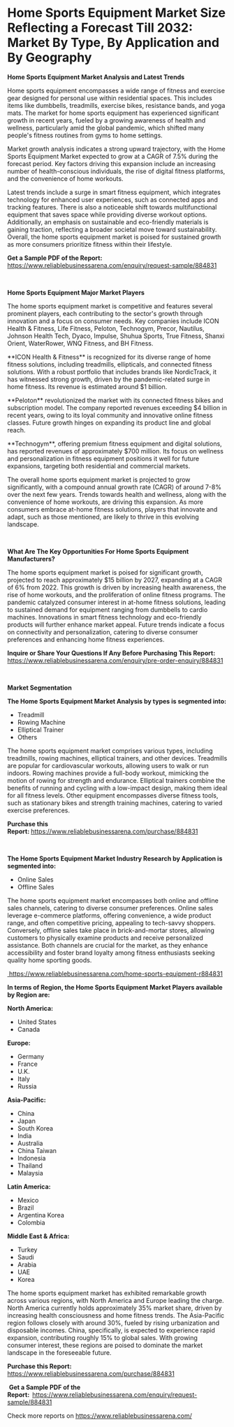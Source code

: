 <p><h1>Home Sports Equipment Market Size Reflecting a Forecast Till 2032: Market By Type, By Application and By Geography</h1></p><p><strong>Home Sports Equipment Market Analysis and Latest Trends</strong></p>
<p><p>Home sports equipment encompasses a wide range of fitness and exercise gear designed for personal use within residential spaces. This includes items like dumbbells, treadmills, exercise bikes, resistance bands, and yoga mats. The market for home sports equipment has experienced significant growth in recent years, fueled by a growing awareness of health and wellness, particularly amid the global pandemic, which shifted many people's fitness routines from gyms to home settings.</p><p>Market growth analysis indicates a strong upward trajectory, with the Home Sports Equipment Market expected to grow at a CAGR of 7.5% during the forecast period. Key factors driving this expansion include an increasing number of health-conscious individuals, the rise of digital fitness platforms, and the convenience of home workouts. </p><p>Latest trends include a surge in smart fitness equipment, which integrates technology for enhanced user experiences, such as connected apps and tracking features. There is also a noticeable shift towards multifunctional equipment that saves space while providing diverse workout options. Additionally, an emphasis on sustainable and eco-friendly materials is gaining traction, reflecting a broader societal move toward sustainability. Overall, the home sports equipment market is poised for sustained growth as more consumers prioritize fitness within their lifestyle.</p></p>
<p><strong>Get a Sample PDF of the Report:&nbsp;</strong> <a href="https://www.reliablebusinessarena.com/enquiry/request-sample/884831?utm_campaign=2189&utm_medium=2&utm_source=Github&utm_content=ia&utm_term=04042025&utm_id=home-sports-equipment">https://www.reliablebusinessarena.com/enquiry/request-sample/884831</a></p>
<p>&nbsp;</p>
<p><strong>Home Sports Equipment Major Market Players</strong></p>
<p><p>The home sports equipment market is competitive and features several prominent players, each contributing to the sector's growth through innovation and a focus on consumer needs. Key companies include ICON Health & Fitness, Life Fitness, Peloton, Technogym, Precor, Nautilus, Johnson Health Tech, Dyaco, Impulse, Shuhua Sports, True Fitness, Shanxi Orient, WaterRower, WNQ Fitness, and BH Fitness.</p><p>**ICON Health & Fitness** is recognized for its diverse range of home fitness solutions, including treadmills, ellipticals, and connected fitness solutions. With a robust portfolio that includes brands like NordicTrack, it has witnessed strong growth, driven by the pandemic-related surge in home fitness. Its revenue is estimated around $1 billion.</p><p>**Peloton** revolutionized the market with its connected fitness bikes and subscription model. The company reported revenues exceeding $4 billion in recent years, owing to its loyal community and innovative online fitness classes. Future growth hinges on expanding its product line and global reach.</p><p>**Technogym**, offering premium fitness equipment and digital solutions, has reported revenues of approximately $700 million. Its focus on wellness and personalization in fitness equipment positions it well for future expansions, targeting both residential and commercial markets.</p><p>The overall home sports equipment market is projected to grow significantly, with a compound annual growth rate (CAGR) of around 7-8% over the next few years. Trends towards health and wellness, along with the convenience of home workouts, are driving this expansion. As more consumers embrace at-home fitness solutions, players that innovate and adapt, such as those mentioned, are likely to thrive in this evolving landscape.</p></p>
<p>&nbsp;</p>
<p><strong>What Are The Key Opportunities For Home Sports Equipment Manufacturers?</strong></p>
<p><p>The home sports equipment market is poised for significant growth, projected to reach approximately $15 billion by 2027, expanding at a CAGR of 6% from 2022. This growth is driven by increasing health awareness, the rise of home workouts, and the proliferation of online fitness programs. The pandemic catalyzed consumer interest in at-home fitness solutions, leading to sustained demand for equipment ranging from dumbbells to cardio machines. Innovations in smart fitness technology and eco-friendly products will further enhance market appeal. Future trends indicate a focus on connectivity and personalization, catering to diverse consumer preferences and enhancing home fitness experiences.</p></p>
<p><strong>Inquire or Share Your Questions If Any Before Purchasing This Report:</strong> <a href="https://www.reliablebusinessarena.com/enquiry/pre-order-enquiry/884831?utm_campaign=2189&utm_medium=2&utm_source=Github&utm_content=ia&utm_term=04042025&utm_id=home-sports-equipment">https://www.reliablebusinessarena.com/enquiry/pre-order-enquiry/884831</a></p>
<p>&nbsp;</p>
<p><strong>Market Segmentation</strong></p>
<p><strong>The Home Sports Equipment Market Analysis by types is segmented into:</strong></p>
<p><ul><li>Treadmill</li><li>Rowing Machine</li><li>Elliptical Trainer</li><li>Others</li></ul></p>
<p><p>The home sports equipment market comprises various types, including treadmills, rowing machines, elliptical trainers, and other devices. Treadmills are popular for cardiovascular workouts, allowing users to walk or run indoors. Rowing machines provide a full-body workout, mimicking the motion of rowing for strength and endurance. Elliptical trainers combine the benefits of running and cycling with a low-impact design, making them ideal for all fitness levels. Other equipment encompasses diverse fitness tools, such as stationary bikes and strength training machines, catering to varied exercise preferences.</p></p>
<p><strong>Purchase this Report:&nbsp;</strong><a href="https://www.reliablebusinessarena.com/purchase/884831?utm_campaign=2189&utm_medium=2&utm_source=Github&utm_content=ia&utm_term=04042025&utm_id=home-sports-equipment">https://www.reliablebusinessarena.com/purchase/884831</a></p>
<p>&nbsp;</p>
<p><strong>The Home Sports Equipment Market Industry Research by Application is segmented into:</strong></p>
<p><ul><li>Online Sales</li><li>Offline Sales</li></ul></p>
<p><p>The home sports equipment market encompasses both online and offline sales channels, catering to diverse consumer preferences. Online sales leverage e-commerce platforms, offering convenience, a wide product range, and often competitive pricing, appealing to tech-savvy shoppers. Conversely, offline sales take place in brick-and-mortar stores, allowing customers to physically examine products and receive personalized assistance. Both channels are crucial for the market, as they enhance accessibility and foster brand loyalty among fitness enthusiasts seeking quality home sporting goods.</p></p>
<p><a href="https://www.reliablebusinessarena.com/home-sports-equipment-r884831?utm_campaign=2189&utm_medium=2&utm_source=Github&utm_content=ia&utm_term=04042025&utm_id=home-sports-equipment">&nbsp;https://www.reliablebusinessarena.com/home-sports-equipment-r884831</a></p>
<p><strong>In terms of Region, the Home Sports Equipment Market Players available by Region are:</strong></p>
<p>
    <p> <strong> North America: </strong>
        <ul>
            <li>United States</li>
            <li>Canada</li>
        </ul>
        </p> 
    <p> <strong> Europe: </strong>
        <ul>
            <li>Germany</li>
            <li>France</li>
            <li>U.K.</li>
            <li>Italy</li>
            <li>Russia</li>
        </ul>
        </p> 
    <p> <strong> Asia-Pacific: </strong>
        <ul>
            <li>China</li>
            <li>Japan</li>
            <li>South Korea</li>
            <li>India</li>
            <li>Australia</li>
            <li>China Taiwan</li>
            <li>Indonesia</li>
            <li>Thailand</li>
            <li>Malaysia</li>
        </ul>
        </p> 
    <p> <strong> Latin America: </strong>
        <ul>
            <li>Mexico</li>
            <li>Brazil</li>
            <li>Argentina Korea</li>
            <li>Colombia</li>
        </ul>
        </p> 
    <p> <strong> Middle East & Africa: </strong>
        <ul>
            <li>Turkey</li>
            <li>Saudi</li>
            <li>Arabia</li>
            <li>UAE</li>
            <li>Korea</li>
        </ul>
    </p>
    </p>
<p><p>The home sports equipment market has exhibited remarkable growth across various regions, with North America and Europe leading the charge. North America currently holds approximately 35% market share, driven by increasing health consciousness and home fitness trends. The Asia-Pacific region follows closely with around 30%, fueled by rising urbanization and disposable incomes. China, specifically, is expected to experience rapid expansion, contributing roughly 15% to global sales. With growing consumer interest, these regions are poised to dominate the market landscape in the foreseeable future.</p></p>
<p><strong>Purchase this Report: </strong><a href="https://www.reliablebusinessarena.com/purchase/884831?utm_campaign=2189&utm_medium=2&utm_source=Github&utm_content=ia&utm_term=04042025&utm_id=home-sports-equipment">https://www.reliablebusinessarena.com/purchase/884831</a></p>
<p>&nbsp;<strong>Get a Sample PDF of the Report:&nbsp;&nbsp;</strong><a href="https://www.reliablebusinessarena.com/enquiry/request-sample/884831?utm_campaign=2189&utm_medium=2&utm_source=Github&utm_content=ia&utm_term=04042025&utm_id=home-sports-equipment">https://www.reliablebusinessarena.com/enquiry/request-sample/884831</a></p>
<p><strong></strong></p>
<p>Check more reports on <a href="https://www.reliablebusinessarena.com/?utm_campaign=2189&utm_medium=2&utm_source=Github&utm_content=ia&utm_term=04042025&utm_id=home-sports-equipment">https://www.reliablebusinessarena.com/</a></p>